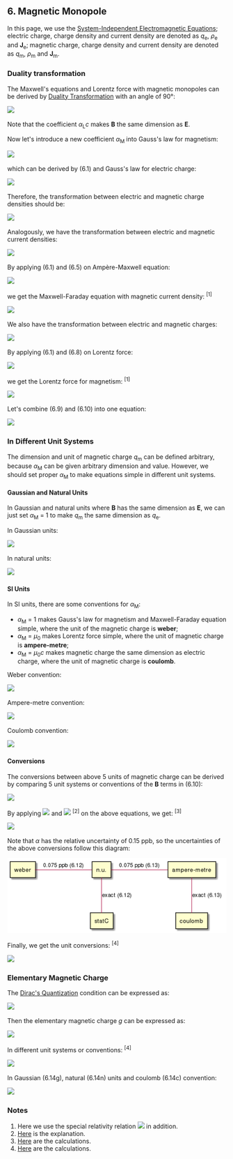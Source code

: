 ## 6. Magnetic Monopole

In this page, we use the [System-Independent Electromagnetic Equations](independent.md); electric charge, charge density and current density are denoted as *q*<sub>e</sub>, *ρ*<sub>e</sub> and **J**<sub>e</sub>; magnetic charge, charge density and current density are denoted as *q*<sub>m</sub>, *ρ*<sub>m</sub> and **J**<sub>m</sub>.

### Duality transformation

The Maxwell's equations and Lorentz force with magnetic monopoles can be derived by [Duality Transformation](https://en.wikipedia.org/wiki/Magnetic_monopole#Duality_transformation) with an angle of 90°:

<img src="https://latex.codecogs.com/gif.latex?\begin{cases}\mathbf{E}=\alpha_Lc\mathbf{B'}\\[1em]\mathbf{B}=-\dfrac{\mathbf{E'}}{\alpha_Lc}\end{cases}\quad(6.1)">

Note that the coefficient *α*<sub>L</sub>*c* makes **B** the same dimension as **E**.

Now let's introduce a new coefficient *α*<sub>M</sub> into Gauss's law for magnetism:

<img src="https://latex.codecogs.com/gif.latex?\nabla\cdot\mathbf{B}=\lambda\alpha_M\rho_m\quad(6.2)">

which can be derived by (6.1) and Gauss's law for electric charge:

<img src="https://latex.codecogs.com/gif.latex?\nabla\cdot\mathbf{E}=\frac{\lambda\rho_e}{\varepsilon_0}\quad(6.3)">

Therefore, the transformation between electric and magnetic charge densities should be:

<img src="https://latex.codecogs.com/gif.latex?\begin{cases}\rho_e=\alpha_M\alpha_L\varepsilon_0c\;\rho_m'\\[1em]\rho_m=-\dfrac{\rho_e'}{\alpha_M\alpha_L\varepsilon_0c}\end{cases}\quad(6.4)">

Analogously, we have the transformation between electric and magnetic current densities:

<img src="https://latex.codecogs.com/gif.latex?\begin{cases}\mathbf{J_e}=\alpha_M\alpha_L\varepsilon_0c\;\mathbf{J_m'}\\[1em]\mathbf{J_m}=-\dfrac{\mathbf{J_e'}}{\alpha_M\alpha_L\varepsilon_0c}\end{cases}\quad(6.5)">

By applying (6.1) and (6.5) on Ampère-Maxwell equation:

<img src="https://latex.codecogs.com/gif.latex?\nabla\times\mathbf{B}=\alpha_L\mu_0\left(\lambda\mathbf{J_e}+\varepsilon_0\frac{\partial\mathbf{E}}{\partial{t}}\right)\quad(6.6)">

we get the Maxwell-Faraday equation with magnetic current density: <sup>[1]</sup>

<img src="https://latex.codecogs.com/gif.latex?\nabla\times\mathbf{E}=-\alpha_L\left(\lambda\alpha_M\mathbf{J_m}+\frac{\partial\mathbf{B}}{\partial{t}}\right)\quad(6.7)">

We also have the transformation between electric and magnetic charges:

<img src="https://latex.codecogs.com/gif.latex?\begin{cases}q_e=\alpha_M\alpha_L\varepsilon_0c\;q_m'\\[1em]q_m=-\dfrac{q_e'}{\alpha_M\alpha_L\varepsilon_0c}\end{cases}\quad(6.8)">

By applying (6.1) and (6.8) on Lorentz force:

<img src="https://latex.codecogs.com/gif.latex?\mathbf{F_e}=q_e\left(\mathbf{E}+\alpha_L\mathbf{v}\times\mathbf{B}\right)\quad(6.9)">

we get the Lorentz force for magnetism: <sup>[1]</sup>

<img src="https://latex.codecogs.com/gif.latex?\mathbf{F_m}=\alpha_Mq_m\left(\frac{\mathbf{B}}{\mu_0}-\alpha_L\varepsilon_0\mathbf{v}\times\mathbf{E}\right)\quad(6.10)">

Let's combine (6.9) and (6.10) into one equation:

<img src="https://latex.codecogs.com/gif.latex?\mathbf{F}=q_e\left(\mathbf{E}+\alpha_L\mathbf{v}\times\mathbf{B}\right)+\alpha_Mq_m\left(\frac{\mathbf{B}}{\mu_0}-\alpha_L\varepsilon_0\mathbf{v}\times\mathbf{E}\right)\quad(6.11)">

### In Different Unit Systems

The dimension and unit of magnetic charge *q*<sub>m</sub> can be defined arbitrary, because *α*<sub>M</sub> can be given arbitrary dimension and value. However, we should set proper *α*<sub>M</sub> to make equations simple in different unit systems.

#### Gaussian and Natural Units

In Gaussian and natural units where **B** has the same dimension as **E**, we can just set *α*<sub>M</sub> = 1 to make *q*<sub>m</sub> the same dimension as *q*<sub>e</sub>.

In Gaussian units:

<img src="https://latex.codecogs.com/gif.latex?\begin{cases}\nabla\cdot\mathbf{E}=4\pi\rho_e&(6.3\text{g})\\[1em]\nabla\cdot\mathbf{B}=4\pi\rho_m&(6.2\text{g})\\[1em]\nabla\times\mathbf{E}=-\dfrac{1}c\left(4\pi\mathbf{J_m}+\dfrac{\partial\mathbf{B}}{\partial{t}}\right)&(6.7\text{g})\\[1em]\nabla\times\mathbf{B}=\dfrac{1}c\left(4\pi\mathbf{J_e}+\dfrac{\partial\mathbf{E}}{\partial{t}}\right)&(6.6\text{g})\\[1em]\mathbf{F}=q_e\left(\mathbf{E}+\dfrac{\mathbf{v}}c\times\mathbf{B}\right)+q_m\left(\mathbf{B}-\dfrac{\mathbf{v}}c\times\mathbf{E}\right)&(6.11\text{g})\end{cases}">

In natural units:

<img src="https://latex.codecogs.com/gif.latex?\begin{cases}\nabla\cdot\mathbf{E}=\rho_e&(6.3\text{n})\\[1em]\nabla\cdot\mathbf{B}=\rho_m&(6.2\text{n})\\[1em]\nabla\times\mathbf{E}=-\mathbf{J_m}-\dfrac{\partial\mathbf{B}}{\partial{t}}&(6.7\text{n})\\[1em]\nabla\times\mathbf{B}=\mathbf{J_e}+\dfrac{\partial\mathbf{E}}{\partial{t}}&(6.6\text{n})\\[1em]\mathbf{F}=q_e\left(\mathbf{E}+\mathbf{v}\times\mathbf{B}\right)+q_m\left(\mathbf{B}-\mathbf{v}\times\mathbf{E}\right)&(6.11\text{n})\end{cases}">

#### SI Units

In SI units, there are some conventions for *α*<sub>M</sub>:

- *α*<sub>M</sub> = 1 makes Gauss's law for magnetism and Maxwell-Faraday equation simple, where the unit of the magnetic charge is **weber**;
- *α*<sub>M</sub> = *µ*<sub>0</sub> makes Lorentz force simple, where the unit of magnetic charge is **ampere-metre**;
- *α*<sub>M</sub> = *µ*<sub>0</sub>*c* makes magnetic charge the same dimension as electric charge, where the unit of magnetic charge is **coulomb**.

Weber convention:

<img src="https://latex.codecogs.com/gif.latex?\begin{cases}\nabla\cdot\mathbf{E}=\dfrac{\rho_e}{\varepsilon_0}&(6.3\text{w})\\[1em]\nabla\cdot\mathbf{B}=\rho_m&(6.2\text{w})\\[1em]\nabla\times\mathbf{E}=-\mathbf{J_m}-\dfrac{\partial\mathbf{B}}{\partial{t}}&(6.7\text{w})\\[1em]\nabla\times\mathbf{B}=\mu_0\mathbf{J_e}+\mu_0\varepsilon_0\dfrac{\partial\mathbf{E}}{\partial{t}}&(6.6\text{w})\\[1em]\mathbf{F}=q_e\left(\mathbf{E}+\mathbf{v}\times\mathbf{B}\right)+q_m\left(\dfrac{\mathbf{B}}{\mu_0}-\varepsilon_0\mathbf{v}\times\mathbf{E}\right)&(6.11\text{w})\end{cases}">

Ampere-metre convention:

<img src="https://latex.codecogs.com/gif.latex?\begin{cases}\nabla\cdot\mathbf{E}=\dfrac{\rho_e}{\varepsilon_0}&(6.3\text{a})\\[1em]\nabla\cdot\mathbf{B}=\mu_0\rho_m&(6.2\text{a})\\[1em]\nabla\times\mathbf{E}=-\mu_0\mathbf{J_m}-\dfrac{\partial\mathbf{B}}{\partial{t}}&(6.7\text{a})\\[1em]\nabla\times\mathbf{B}=\mu_0\mathbf{J_e}+\mu_0\varepsilon_0\dfrac{\partial\mathbf{E}}{\partial{t}}&(6.6\text{a})\\[1em]\mathbf{F}=q_e\left(\mathbf{E}+\mathbf{v}\times\mathbf{B}\right)+q_m\left(\mathbf{B}-\dfrac{1}{c^2}\mathbf{v}\times\mathbf{E}\right)&(6.11\text{a})\end{cases}">

Coulomb convention:

<img src="https://latex.codecogs.com/gif.latex?\begin{cases}\nabla\cdot\mathbf{E}=\dfrac{\rho_e}{\varepsilon_0}&(6.3\text{c})\\[1em]\nabla\cdot\mathbf{B}=\mu_0c\rho_m&(6.2\text{c})\\[1em]\nabla\times\mathbf{E}=-\mu_0c\mathbf{J_m}-\dfrac{\partial\mathbf{B}}{\partial{t}}&(6.7\text{c})\\[1em]\nabla\times\mathbf{B}=\mu_0\mathbf{J_e}+\mu_0\varepsilon_0\dfrac{\partial\mathbf{E}}{\partial{t}}&(6.6\text{c})\\[1em]\mathbf{F}=q_e\left(\mathbf{E}+\mathbf{v}\times\mathbf{B}\right)+q_m\left(c\mathbf{B}-\dfrac{1}c\mathbf{v}\times\mathbf{E}\right)&(6.11\text{c})\end{cases}">

#### Conversions

The conversions between above 5 units of magnetic charge can be derived by comparing 5 unit systems or conventions of the **B** terms in (6.10):

<img src="https://latex.codecogs.com/gif.latex?\begin{cases}\mathbf{F}=q_m^\text{G}\mathbf{B}^\text{G}&(6.10\text{g})\\[1em]\mathbf{F}^\text{N}=q_m^\text{N}\mathbf{B}^\text{N}&(6.10\text{n})\\[1em]\mathbf{F}=\dfrac{q_m^\text{W}}{\mu_0}\mathbf{B}^\text{SI}&(6.10\text{w})\\[1em]\mathbf{F}=q_m^\text{A}\mathbf{B}^\text{SI}&(6.10\text{a})\\[1em]\mathbf{F}=cq_m^\text{C}\mathbf{B}^\text{SI}&(6.10\text{c})\end{cases}">

By applying <img src="https://latex.codecogs.com/gif.latex?\mathbf{F}=\mathbf{F}^\text{N}/{\hbar}c"> and <img src="https://latex.codecogs.com/gif.latex?{\hbar}c\sqrt{{\hbar}c/4\pi}\;\mathbf{B}^\text{G}=\mathbf{B}^\text{N}={\hbar}c^2e/\sqrt{4\pi\alpha}\;\mathbf{B}^\text{SI}"> <sup>[2]</sup> on the above equations, we get: <sup>[3]</sup>

<img src="https://latex.codecogs.com/gif.latex?\begin{cases}\sqrt{\dfrac{4\pi}{{\hbar}c}}\;q_m^\text{G}=q_m^\text{N}=\dfrac{e}{\sqrt{4\pi\alpha}\hbar}\;q_m^\text{W}&(6.12)\\[1em]\dfrac{e}{\sqrt{4\pi\alpha}}\;q_m^\text{N}=\dfrac{1}c\;q_m^\text{A}=q_m^\text{C}&(6.13)\end{cases}">

Note that *α* has the relative uncertainty of 0.15 ppb, so the uncertainties of the above conversions follow this diagram:

<img src="diagrams/magnetic-charge.png">

Finally, we get the unit conversions: <sup>[4]</sup>

<img src="https://latex.codecogs.com/gif.latex?\begin{cases}1\;\text{n.u.}\overset{\frown}=1.586147240...{\times}10^{-9}\;\text{statC}\overset{\frown}=1.99321140787(15){\times}10^{-16}\;\text{Wb}&(6.12')\\[1em]1\;\text{C}\overset{\frown}=2.99792458{\times}10^8\;\text{A\;m}\overset{\frown}=1.89006701537(14){\times}10^{18}\;\text{n.u.}&(6.13')\end{cases}">

### Elementary Magnetic Charge

The [Dirac's Quantization](https://en.wikipedia.org/wiki/Magnetic_monopole#Dirac's_quantization) condition can be expressed as:

<img src="https://latex.codecogs.com/gif.latex?\lambda\alpha_M\alpha_Lq_eq_m=nh">

Then the elementary magnetic charge *g* can be expressed as:

<img src="https://latex.codecogs.com/gif.latex?g=\frac{nh}{\lambda\alpha_M\alpha_Le}\quad(6.14)">

In different unit systems or conventions: <sup>[4]</sup>

<img src="https://latex.codecogs.com/gif.latex?\begin{cases}g^\text{G}=\dfrac{nhc}{4{\pi}e^\text{G}}=n\;3.29105978385(25){\times}10^{-8}\;\text{statC}&(6.14\text{g})\\[1em]g^\text{N}=\dfrac{2{\pi}n}{e^\text{N}}=n\;20.7487659392(16)\;\text{n.u.}&(6.14\text{n})\\[1em]g^\text{W}=\dfrac{nh}{e^\text{SI}}=n\;4.135667696...{\times}10^{-15}\;\text{Wb}&(6.14\text{w})\\[1em]g^\text{A}=\dfrac{nh}{\mu_0e^\text{SI}}=n\;3.2910597830(5){\times}10^{-9}\;\text{A\;m}&(6.14\text{a})\\[1em]g^\text{C}=\dfrac{nh}{\mu_0ce^\text{SI}}=n\;1.09777937874(16){\times}10^{-17}\;\text{C}&(6.14\text{c})\end{cases}">

In Gaussian (6.14g), natural (6.14n) units and coulomb (6.14c) convention:

<img src="https://latex.codecogs.com/gif.latex?g=\frac{n}{2\alpha}e">

### Notes

1. Here we use the special relativity relation <img src="https://latex.codecogs.com/gif.latex?\alpha_L^2\mu_0{\varepsilon_0}c^2=1"> in addition.
2. [Here](b-field.md) is the explanation.
3. [Here](relations/b-field.py) are the calculations.
4. [Here](uncertainties/magnetic-charge.py) are the calculations.